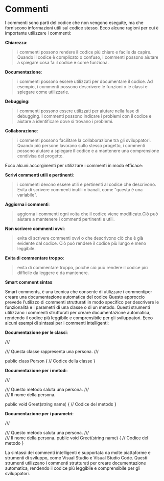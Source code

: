# Commenti
I commenti sono parti del codice che non vengono eseguite, ma che forniscono informazioni utili sul codice stesso.
Ecco alcune ragioni per cui è importante utilizzare i commenti:

**Chiarezza**:
>i commenti possono rendere il codice più chiaro e facile da capire.
Quando il codice è complicato o confuso, i commenti possono aiutare a spiegare cosa fa il codice e come funziona.

**Documentazione**:
>i commenti possono essere utilizzati per documentare il codice.
Ad esempio, i commenti possono descrivere le funzioni o le classi e spiegare come utilizzarle.

**Debugging**:
>i commenti possono essere utilizzati per aiutare nella fase di debugging.
I commenti possono indicare i problemi con il codice e aiutare a identificare dove si trovano i problemi.

**Collaborazione**:
>i commenti possono facilitare la collaborazione tra gli sviluppatori.
Quando più persone lavorano sullo stesso progetto,
i commenti possono aiutare a spiegare il codice e a mantenere una comprensione condivisa del progetto.

Ecco alcuni accorgimenti per utilizzare i commenti in modo efficace:

**Scrivi commenti utili e pertinenti**:
>i commenti devono essere utili e pertinenti al codice che descrivono.
Evita di scrivere commenti inutili o banali, come "questa è una variabile".

**Aggiorna i commenti**:
>aggiorna i commenti ogni volta che il codice viene modificato.Ciò può aiutare a mantenere i commenti pertinenti e utili.

**Non scrivere commenti ovvi**:
>evita di scrivere commenti ovvi o che descrivono ciò che è già evidente dal codice.
Ciò può rendere il codice più lungo e meno leggibile.

**Evita di commentare troppo**:
>evita di commentare troppo, poiché ciò può rendere il codice più difficile da leggere e da mantenere.

**Smart comment sintax**

Smart comments, è una tecnica che consente di utilizzare i commentiper creare una documentazione automatica del codice
Questo approccio prevede l'utilizzo di commenti strutturati in modo specifico per descrivere le funzionalità e i
parametri di una classe o di un metodo.
Questi strumenti utilizzano i commenti strutturati per creare documentazione automatica,
rendendo il codice più leggibile e comprensibile per gli sviluppatori.
Ecco alcuni esempi di sintassi per i commenti intelligenti:

**Documentazione per le classi**:

/// <summary>
/// Questa classe rappresenta una persona.
/// </summary>

public class Person {
  // Codice della classe
}

**Documentazione per i metodi**:

/// <summary>
/// Questo metodo saluta una persona.
/// </summary>
/// <param name="name">Il nome della persona.</param>

public void Greet(string name) {
  // Codice del metodo
}

**Documentazione per i parametri**:

/// <summary>
/// Questo metodo saluta una persona.
/// </summary>
/// <param name="name">Il nome della persona.</param>
public void Greet(string name) {
  // Codice del metodo
}

La sintassi dei commenti intelligenti è supportata da molte piattaforme e strumenti di sviluppo, come Visual Studio e Visual Studio Code.
Questi strumenti utilizzano i commenti strutturati per creare documentazione automatica, rendendo il codice più leggibile e comprensibile
per gli sviluppatori.